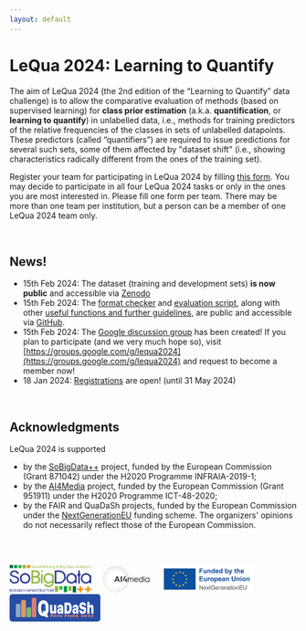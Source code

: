 ```yaml
---
layout: default
---
```


# LeQua 2024: Learning to Quantify

The aim of LeQua 2024 (the 2nd edition of the “Learning to Quantify” data challenge) is to allow the comparative evaluation of methods (based on supervised learning) for **class prior estimation** (a.k.a. **quantification**, or **learning to quantify**) in unlabelled data, i.e., methods for training predictors of the relative frequencies of the classes in sets of unlabelled datapoints. These predictors (called “quantifiers”) are required to issue predictions for several such sets, some of them affected by "dataset shift" (i.e., showing characteristics radically different from the ones of the training set). 

Register your team for participating in LeQua 2024 by filling [this form](https://forms.gle/1U8g9fP5qzzpF5TJ6). You may decide to participate in all four LeQua 2024 tasks or only in the ones you are most interested in. Please fill one form per team. There may be more than one team per institution, but a person can be a member of one LeQua 2024 team only.
  
<br /> 

## News!
<!-- BEGIN COMMENTED BLOCK
* 7 Aug 2022: The LeQua 2022 session at CLEF 2022 in Bologna, Italy will take place on Wednesday, September 7, from 15:30 to 18:50; all times are CEST.
* 30 May 2022: We are delighted to announce that the LeQua 2022 session at CLEF 2022 in Bologna will host a keynote talk by [George Forman](https://scholar.google.com/citations?hl=en&user=r0a222QAAAAJ) (Amazon Research)
* 28 May 2022: The submission period for participants' papers is now over; thanks to the teams who have submitted their papers! 
* 11 May 2022: The submission period is now over; thanks to the teams who have submitted their runs! The test set (with labels) **is now public** and accessible via [Zenodo](https://doi.org/10.5281/zenodo.5734464)! 
* 22 April 2022: The test set (with labels omitted) **is now public** and accessible via [Zenodo](https://doi.org/10.5281/zenodo.5734464)! You can now submit your results via [CodaLab](https://codalab.lisn.upsaclay.fr/competitions/4134)!
END COMMENTED BLOCK -->
* 15th Feb 2024: The dataset (training and development sets) **is now public** and accessible via [Zenodo](https://doi.org/10.5281/zenodo.10654474)
* 15th Feb 2024: The [format checker](https://github.com/HLT-ISTI/LeQua2024_scripts/blob/main/format_checker.py) and [evaluation script](https://github.com/HLT-ISTI/LeQua2024_scripts/blob/main/evaluate.py), along with other [useful functions and further guidelines](https://github.com/HLT-ISTI/LeQua2024_scripts), are public and accessible via [GitHub](https://github.com/HLT-ISTI/LeQua2024_scripts).
* 15th Feb 2024: The [Google discussion group](https://groups.google.com/g/lequa2024) has been created! If you plan to participate (and we very much hope so), visit [https://groups.google.com/g/lequa2024](https://groups.google.com/g/lequa2024) and request to become a member now!
* 18 Jan 2024: [Registrations](https://forms.gle/1U8g9fP5qzzpF5TJ6) are open! (until 31 May 2024)

<!-- BEGIN COMMENTED BLOCK
Follow us on Twitter: [@LeQua2024](https://twitter.com/LeQua2024)
END COMMENTED BLOCK -->

<br /> 

## Acknowledgments

LeQua 2024 is supported 
* by the [SoBigData++](https://plusplus.sobigdata.eu) project, funded by the European Commission (Grant 871042) under the H2020 Programme INFRAIA-2019-1;
* by the [AI4Media](https://www.ai4media.eu) project, funded by the European Commission (Grant 951911) under the H2020 Programme ICT-48-2020;
* by the FAIR and QuaDaSh projects, funded by the European Commission under the [NextGenerationEU](https://next-generation-eu.europa.eu/index_en) funding scheme.
The organizers' opinions do not necessarily reflect those of the European Commission.

<br /> <br /> 

<img src="SoBigData.png" alt="drawing" style="height: 5vw"/>&nbsp;&nbsp;&nbsp;&nbsp;
<img src="AI4Media.png" alt="drawing" style="height: 5vw"/>&nbsp;&nbsp;&nbsp;&nbsp;
<img src="nextgeneu_en-1024x306.jpg" alt="drawing" style="height: 5vw"/>&nbsp;&nbsp;&nbsp;&nbsp;
<img src="LogoQuaDaSh.png" alt="drawing" style="height: 5vw"/>
